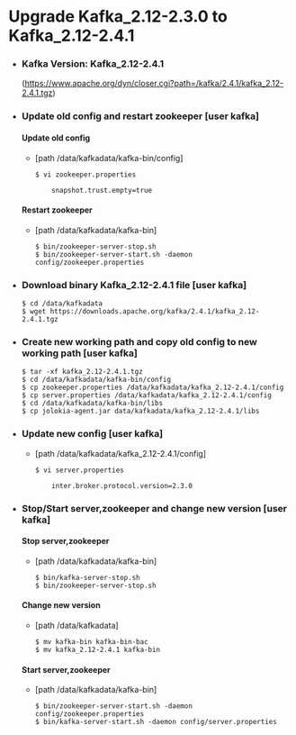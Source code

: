 # Upgrade Kafka_2.12-2.3.0 to Kafka_2.12-2.4.1

- ### Kafka Version: Kafka_2.12-2.4.1 
	(https://www.apache.org/dyn/closer.cgi?path=/kafka/2.4.1/kafka_2.12-2.4.1.tgz)


- ### Update old config and restart zookeeper [**user kafka**]
    #### Update old config
    - [path /data/kafkadata/kafka-bin/config]
        ```
        $ vi zookeeper.properties

            snapshot.trust.empty=true

        ```
    #### Restart zookeeper 
    - [path /data/kafkadata/kafka-bin]
        ```
        $ bin/zookeeper-server-stop.sh
        $ bin/zookeeper-server-start.sh -daemon config/zookeeper.properties

        ```
- ### Download binary Kafka_2.12-2.4.1 file [**user kafka**]

    ```
    $ cd /data/kafkadata
    $ wget https://downloads.apache.org/kafka/2.4.1/kafka_2.12-2.4.1.tgz

    ```
- ### Create new working path and copy old config to new working path [**user kafka**]
     ```
     $ tar -xf kafka_2.12-2.4.1.tgz
     $ cd /data/kafkadata/kafka-bin/config
     $ cp zookeeper.properties /data/kafkadata/kafka_2.12-2.4.1/config
     $ cp server.properties /data/kafkadata/kafka_2.12-2.4.1/config
     $ cd /data/kafkadata/kafka-bin/libs
     $ cp jolokia-agent.jar data/kafkadata/kafka_2.12-2.4.1/libs
    
     ```
- ### Update new config [**user kafka**]
    - [path /data/kafkadata/kafka_2.12-2.4.1/config]
        ```
        $ vi server.properties

            inter.broker.protocol.version=2.3.0

        ```
- ### Stop/Start server,zookeeper and change new version [**user kafka**]

    #### Stop server,zookeeper
    - [path /data/kafkadata/kafka-bin]
        ```
        $ bin/kafka-server-stop.sh
        $ bin/zookeeper-server-stop.sh

        ```
    #### Change new version 
    - [path /data/kafkadata]
        ```
        $ mv kafka-bin kafka-bin-bac
        $ mv kafka_2.12-2.4.1 kafka-bin

        ```
    #### Start server,zookeeper
    - [path /data/kafkadata/kafka-bin]
        ```
        $ bin/zookeeper-server-start.sh -daemon config/zookeeper.properties
        $ bin/kafka-server-start.sh -daemon config/server.properties

        ```